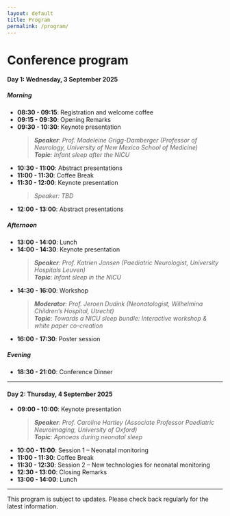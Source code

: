 ```yaml
---
layout: default
title: Program
permalink: /program/
---
```

# Conference program

#### Day 1: Wednesday, 3 September 2025

##### Morning
- **08:30 - 09:15**: Registration and welcome coffee  
- **09:15 - 09:30**: Opening Remarks  
- **09:30 - 10:30**: Keynote presentation  
  >***Speaker**: Prof. Madeleine Grigg-Damberger (Professor of Neurology, University of New Mexico School of Medicine)*  
  ***Topic**: Infant sleep after the NICU*
- **10:30 - 11:00**: Abstract presentations
- **11:00 - 11:30**: Coffee Break  
- **11:30 - 12:00**: Keynote presentation  
  >*Speaker: TBD*
- **12:00 - 13:00**: Abstract presentations

##### Afternoon
- **13:00 - 14:00**: Lunch  
- **14:00 - 14:30**: Keynote presentation  
  >***Speaker**: Prof. Katrien Jansen (Paediatric Neurologist, University Hospitals Leuven)*    
  ***Topic**: Infant sleep in the NICU*  
- **14:30 - 16:00**: Workshop  
  >***Moderator**: Prof. Jeroen Dudink (Neonatologist, Wilhelmina Children’s Hospital, Utrecht)*    
  ***Topic**: Towards a NICU sleep bundle: Interactive workshop & white paper co-creation*  
- **16:00 - 17:30**: Poster session 

##### Evening
- **18:30 - 21:00**: Conference Dinner 

---

#### Day 2: Thursday, 4 September 2025

- **09:00 - 10:00**: Keynote presentation  
  >***Speaker**: Prof. Caroline Hartley (Associate Professor Paediatric Neuroimaging, University of Oxford)*  
  ***Topic**: Apnoeas during neonatal sleep*
- **10:00 - 11:00**: Session 1 – Neonatal monitoring  
- **11:00 - 11:30**: Coffee Break  
- **11:30 - 12:30**: Session 2 – New technologies for neonatal monitoring  
- **12:30 - 13:00**: Closing Remarks  
- **13:00 - 14:00**: Lunch  

---

This program is subject to updates. Please check back regularly for the latest information.
